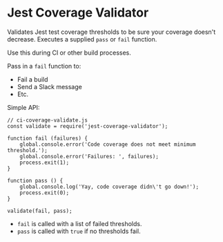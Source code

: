 # Jest Coverage Validator
Validates Jest test coverage thresholds to be sure your coverage doesn't decrease. Executes a supplied `pass` or `fail` function.

Use this during CI or other build processes.

Pass in a `fail` function to:
- Fail a build
- Send a Slack message
- Etc.

Simple API:

```
// ci-coverage-validate.js
const validate = require('jest-coverage-validator');

function fail (failures) {
    global.console.error('Code coverage does not meet minimum threshold.');
    global.console.error('Failures: ', failures);
    process.exit(1);
}

function pass () {
    global.console.log('Yay, code coverage didn\'t go down!');
    process.exit(0);
}

validate(fail, pass);
```

- `fail` is called with a list of failed thresholds.
- `pass` is called with `true` if no thresholds fail.

